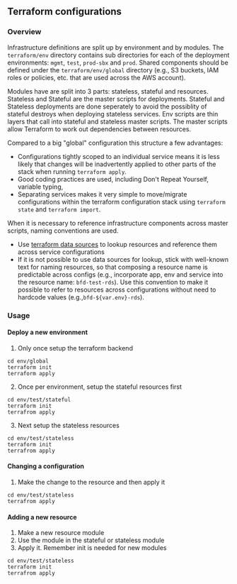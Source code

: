 ## Terraform configurations

### Overview

Infrastructure definitions are split up by environment and by modules. The `terraform/env` directory contains sub directories for each of the deployment environments: `mgmt`, `test`, `prod-sbx` and `prod`. Shared components should be defined under the `terraform/env/global` directory (e.g., S3 buckets, IAM roles or policies, etc. that are used across the AWS account).

Modules have are split into 3 parts: stateless, stateful and resources. Stateless and Stateful are the master scripts for deployments. Stateful and Stateless deployments are done
seperately to avoid the possiblity of stateful destroys when deploying stateless services. Env scripts are thin layers that call into stateful and stateless master scripts. The master scripts allow Terraform to work out dependencies between resources.  

Compared to a big "global" configuration this structure a few advantages:

- Configurations tightly scoped to an individual service means it is less likely that changes will be inadvertently applied to other parts of the stack when running `terraform apply`.
- Good coding practices are used, including Don't Repeat Yourself, variable typing, 
- Separating services makes it very simple to move/migrate configurations within the terraform configuration stack using `terraform state` and `terraform import`.

When it is necessary to reference infrastructure components across master scripts, naming conventions are used. 

- Use [terraform data sources](https://www.terraform.io/docs/configuration/data-sources.html) to lookup resources and reference them across service configurations
- If it is not possible to use data sources for lookup, stick with well-known text for naming resources, so that composing a resource name is predictable across configs (e.g., incorporate app, env and service into the resource name: `bfd-test-rds`). Use this convention to make it possible to refer to resources across configurations without need to hardcode values (e.g.,`bfd-${var.env}-rds`).

### Usage

#### Deploy a new environment 

1. Only once setup the terraform backend

  ```
  cd env/global
  terraform init
  terraform apply
  ```

2. Once per environment, setup the stateful resources first

  ```
  cd env/test/stateful
  terraform init
  terrafrom apply
  ```

3. Next setup the stateless resources

  ```
  cd env/test/stateless
  terraform init
  terrafrom apply
  ```


#### Changing a configuration

1. Make the change to the resource and then apply it

  ```
  cd env/test/stateless
  terrafrom apply
  ```


#### Adding a new resource

1. Make a new resource module
2. Use the module in the stateful or stateless module
3. Apply it. Remember init is needed for new modules

  ```
  cd env/test/stateless
  terraform init
  terrafrom apply
  ```
